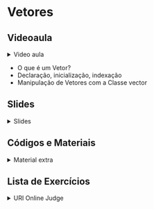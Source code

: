 Vetores
====================================

## Videoaula

<details>
    <summary>Video aula</summary>

Em breve!

</details>

- O que é um Vetor?
- Declaração, inicialização, indexação 
- Manipulação de Vetores com a Classe vector

## Slides

<details>
    <summary>Slides</summary>

<iframe src="https://docs.google.com/presentation/d/e/2PACX-1vQclZpp-ttsdR44Fk3UgrrDXcNQ8CIvFGAYBMfbniiS9U7GsJ4_8RFIPbtVhQeOWA/embed?start=false&loop=false&delayms=3000" frameborder="0" width="480" height="299" allowfullscreen="true" mozallowfullscreen="true" webkitallowfullscreen="true"></iframe>

</details>

## Códigos e Materiais

<details>
    <summary>Material extra</summary>

<div markdown=1>

- [Documentação da Classe Vector](https://docs.microsoft.com/pt-br/cpp/standard-library/vector-class?view=msvc-160)
- [Vetores - Material Extra](extra/README.md)

</div>
</details>

## Lista de Exercícios

<details>
    <summary>URI Online Judge</summary>

<div markdown=1>

- Lista de Exercícios 05
  - Acessem o [URI Online Judge](https://www.urionlinejudge.com.br/judge/en/login) e entrem na disciplina GE Iniciante.
  - ID da disciplina: 7550
  - Chave: XMGN22y
- Exercícios Extras
    - [URI 2663 - Fase](https://www.urionlinejudge.com.br/judge/pt/problems/view/2663)
- Desafio
    - [URI 2709 - As Moedas de Robbie](https://www.urionlinejudge.com.br/judge/pt/problems/view/2709)

